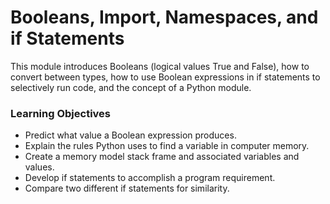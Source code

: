 # Booleans, Import, Namespaces, and if Statements

This module introduces Booleans (logical values True and False), how to convert between types, how to use Boolean expressions in if statements to selectively run code, and the concept of a Python module.

### Learning Objectives

*   Predict what value a Boolean expression produces.
*   Explain the rules Python uses to find a variable in computer memory.
*   Create a memory model stack frame and associated variables and values.
*   Develop if statements to accomplish a program requirement.
*   Compare two different if statements for similarity.